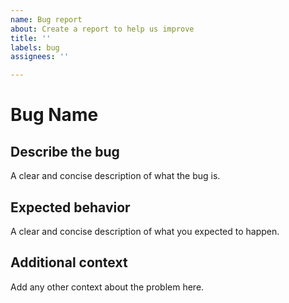```yaml
---
name: Bug report
about: Create a report to help us improve
title: ''
labels: bug
assignees: ''

---
```


# Bug Name

## Describe the bug

A clear and concise description of what the bug is.

## Expected behavior

A clear and concise description of what you expected to happen.

## Additional context
Add any other context about the problem here.
